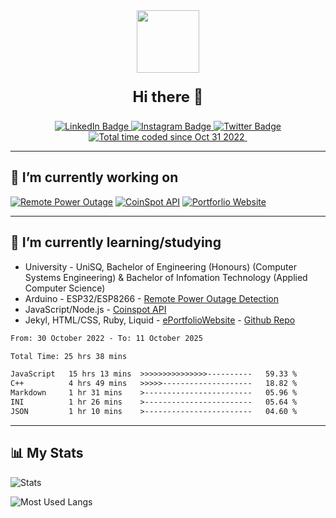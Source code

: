 

<!--
**Chuffs/chuffs** is a ✨ _special_ ✨ repository because its `README.md` (this file) appears on your GitHub profile.

Here are some ideas to get you started:

- 🔭 I’m currently working on ...
- 🌱 I’m currently learning ...
- 👯 I’m looking to collaborate on ...
- 🤔 I’m looking for help with ...
- 💬 Ask me about ...
- 📫 How to reach me: ...
- 😄 Pronouns: ...
- ⚡ Fun fact: ...
-->

<div id="header" align="center">
    <img src="https://media.giphy.com/media/SUcApSWjPwQMARvcM8/giphy.gif" width="100"/>
    <p style="font-size: x-large"><b>Hi there 👋 </b></p>
</div>

<p id="badges" align="center">
    <a href="https://www.linkedin.com/in/matthew-law-75908b1a5/">
        <img src="https://img.shields.io/badge/LinkedIn-blue?style=for-the-badge&logo=linkedin&logoColor=white" alt="LinkedIn Badge"/>
    </a><a href="https://www.instagram.com/chuffs97/">
        <img src="https://img.shields.io/badge/Instagram-red?style=for-the-badge&logo=instagram&logoColor=white" alt="Instagram Badge"/>
    </a><a href="https://twitter.com/home">
        <img src="https://img.shields.io/badge/Twitter-blue?style=for-the-badge&logo=twitter&logoColor=white" alt="Twitter Badge"/>
    </a>
    <a href="https://wakatime.com/@816fadb6-a2ab-42d6-91df-d9b0cba3b527">
        <img src="https://wakatime.com/badge/user/816fadb6-a2ab-42d6-91df-d9b0cba3b527.svg?style=for-the-badge" alt="Total time coded since Oct 31 2022" />
    </a>
    <img src="https://komarev.com/ghpvc/?username=chuffs&style=for-the-badge&color=blue" alt=""/>
</p>

***

## 🔭 I’m currently working on

[![Remote Power Outage][2]][1]
[![CoinSpot API][4]][3]
[![Portforlio Website][6]][5]

[1]: https://github.com/Chuffs/RemotePowerMonitor
[2]: https://github-readme-stats.vercel.app/api/pin/?username=chuffs&repo=RemotePowerMonitor&theme=dark
[3]: https://github.com/Chuffs/CoinspotAPI
[4]: https://github-readme-stats.vercel.app/api/pin/?username=chuffs&repo=CoinspotAPI&theme=dark
[5]: https://github.com/Chuffs/PortfolioWebsite
[6]: https://github-readme-stats.vercel.app/api/pin/?username=chuffs&repo=PortfolioWebsite&theme=dark

***

## 🌱 I’m currently learning/studying

+ University - UniSQ, Bachelor of Engineering (Honours) (Computer Systems Engineering) & Bachelor of Infomation Technology (Applied Computer Science)
+ Arduino - ESP32/ESP8266 - [Remote Power Outage Detection][1]
+ JavaScript/Node.js - [Coinspot API][3]
+ Jekyl, HTML/CSS, Ruby, Liquid - [ePortfolioWebsite][7] - [Github Repo][5]

<!--START_SECTION:waka-->

```txt
From: 30 October 2022 - To: 11 October 2025

Total Time: 25 hrs 38 mins

JavaScript   15 hrs 13 mins  >>>>>>>>>>>>>>>----------   59.33 %
C++          4 hrs 49 mins   >>>>>--------------------   18.82 %
Markdown     1 hr 31 mins    >------------------------   05.96 %
INI          1 hr 26 mins    >------------------------   05.64 %
JSON         1 hr 10 mins    >------------------------   04.60 %
```

<!--END_SECTION:waka-->

[7]: https://mljl.tech

***

## 📊 My Stats
![Stats][8]

![Most Used Langs][9]

[8]: http://github-readme-streak-stats.herokuapp.com?user=chuffs&theme=dark&background=000000
[9]: https://github-readme-stats.vercel.app/api/top-langs/?username=chuffs&layout=compact&theme=vision-friendly-dark